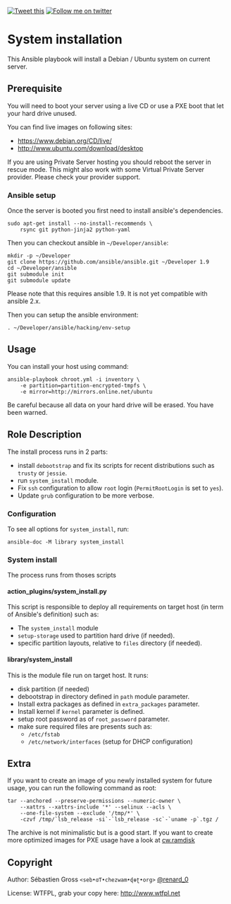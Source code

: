 [![Tweet this](http://img.shields.io/badge/%20-Tweet-00aced.svg)](https://twitter.com/intent/tweet?text=Easy%20install%20of%20@Debian%20and%20@Ubuntu%20on%20servers%20using%20%23ansible&tw_p=tweetbutton&via=renard_0)
[![Follow me on twitter](http://img.shields.io/badge/Twitter-Follow-00aced.svg)](https://twitter.com/intent/follow?region=follow_link&screen_name=renard_0&tw_p=followbutton)


# System installation


This Ansible playbook will install a Debian / Ubuntu system on current
server.

## Prerequisite

You will need to boot your server using a live CD or use a PXE boot that let
your hard drive unused.

You can find live images on following sites:

- https://www.debian.org/CD/live/
- http://www.ubuntu.com/download/desktop

If you are using Private Server hosting you should reboot the server in
rescue mode. This might also work with some Virtual Private Server
provider. Please check your provider support.


### Ansible setup

Once the server is booted you first need to install ansible's dependencies.

	sudo apt-get install --no-install-recommends \
		rsync git python-jinja2 python-yaml
	

Then you can checkout ansible in `~/Developer/ansible`:

	mkdir -p ~/Developer
	git clone https://github.com/ansible/ansible.git ~/Developer 1.9
	cd ~/Developer/ansible
	git submodule init
	git submodule update

Please note that this requires ansible 1.9. It is not yet compatible with
ansible 2.x.

Then you can setup the ansible environment:

	. ~/Developer/ansible/hacking/env-setup


## Usage


You can install your host using command:

	ansible-playbook chroot.yml -i inventory \
		-e partition=partition-encrypted-tmpfs \
		-e mirror=http://mirrors.online.net/ubuntu


Be careful because all data on your hard drive will be erased. You have been
warned.



## Role Description

The install process runs in 2 parts:

- install `debootstrap` and fix its scripts for recent distributions such as
  `trusty` or `jessie`.
- run `system_install` module.
- Fix `ssh` configuration to allow `root` login (`PermitRootLogin` is set to `yes`).
- Update `grub` configuration to be more verbose.



### Configuration

To see all options for `system_install`, run:

	ansible-doc -M library system_install


### System install

The process runs from thoses scripts

#### action_plugins/system_install.py

This script is responsible to deploy all requirements on target host (in
term of Ansible's definition) such as:

- The `system_install` module
- `setup-storage` used to partition hard drive (if needed).
- specific partition layouts, relative to `files` directory (if needed).

#### library/system_install

This is the module file run on target host. It runs:

- disk partition (if needed)
- debootstrap in directory defined in `path` module parameter.
- Install extra packages as defined in `extra_packages` parameter.
- Install kernel if `kernel` parameter is defined.
- setup root password as of `root_password` parameter.
- make sure required files are presents such as:
  - `/etc/fstab`
  - `/etc/network/interfaces` (setup for DHCP configuration)


## Extra

If you want to create an image of you newly installed system for future
usage, you can run the following command as root:


	tar --anchored --preserve-permissions --numeric-owner \
		--xattrs --xattrs-include '*' --selinux --acls \
		--one-file-system --exclude '/tmp/*' \
		-czvf /tmp/`lsb_release -si`-`lsb_release -sc`-`uname -p`.tgz /

The archive is not minimalistic but is a good start. If you want to create
more optimized images for PXE usage have a look at
[cw.ramdisk](https://github.com/cw-ansible/cw.ramdisk)

## Copyright

Author: Sébastien Gross `<seb•ɑƬ•chezwam•ɖɵʈ•org>` [@renard_0](https://twitter.com/renard_0)

License: WTFPL, grab your copy here: http://www.wtfpl.net
